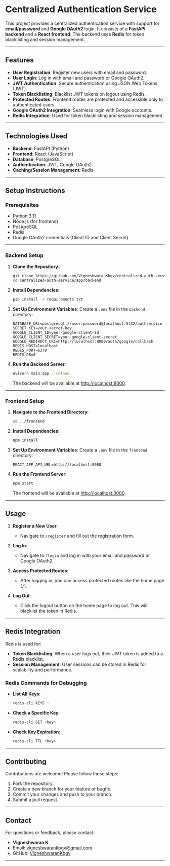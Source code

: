 # Centralized Authentication Service

This project provides a centralized authentication service with support for **email/password** and **Google OAuth2** login. It consists of a **FastAPI backend** and a **React frontend**. The backend uses **Redis** for token blacklisting and session management.

---

## Features

- **User Registration**: Register new users with email and password.
- **User Login**: Log in with email and password or Google OAuth2.
- **JWT Authentication**: Secure authentication using JSON Web Tokens (JWT).
- **Token Blacklisting**: Blacklist JWT tokens on logout using Redis.
- **Protected Routes**: Frontend routes are protected and accessible only to authenticated users.
- **Google OAuth2 Integration**: Seamless login with Google accounts.
- **Redis Integration**: Used for token blacklisting and session management.

---

## Technologies Used

- **Backend**: FastAPI (Python)
- **Frontend**: React (JavaScript)
- **Database**: PostgreSQL
- **Authentication**: JWT, Google OAuth2
- **Caching/Session Management**: Redis

---

## Setup Instructions

### Prerequisites

- Python 3.11
- Node.js (for frontend)
- PostgreSQL
- Redis
- Google OAuth2 credentials (Client ID and Client Secret)

---

### Backend Setup

1. **Clone the Repository**:
   ```bash
   git clone https://github.com/VigneshwaranKbgv/centralized-auth-service.git
   cd centralized-auth-service/app/backend
   ```

2. **Install Dependencies**:
   ```bash
   pip install -r requirements.txt
   ```

3. **Set Up Environment Variables**:
   Create a `.env` file in the `backend` directory:
   ```plaintext
   DATABASE_URL=postgresql://user:password@localhost:5432/authservice
   SECRET_KEY=your-secret-key
   GOOGLE_CLIENT_ID=your-google-client-id
   GOOGLE_CLIENT_SECRET=your-google-client-secret
   GOOGLE_REDIRECT_URI=http://localhost:8000/auth/google/callback
   REDIS_HOST=localhost
   REDIS_PORT=6379
   REDIS_DB=0
   ```

4. **Run the Backend Server**:
   ```bash
   uvicorn main:app --reload
   ```
   The backend will be available at [http://localhost:8000](http://localhost:8000).

---

### Frontend Setup

1. **Navigate to the Frontend Directory**:
   ```bash
   cd ../frontend
   ```

2. **Install Dependencies**:
   ```bash
   npm install
   ```

3. **Set Up Environment Variables**:
   Create a `.env` file in the `frontend` directory:
   ```plaintext
   REACT_APP_API_URL=http://localhost:8000
   ```

4. **Run the Frontend Server**:
   ```bash
   npm start
   ```
   The frontend will be available at [http://localhost:3000](http://localhost:3000).

---

## Usage

1. **Register a New User**:
   - Navigate to `/register` and fill out the registration form.

2. **Log In**:
   - Navigate to `/login` and log in with your email and password or Google OAuth2.

3. **Access Protected Routes**:
   - After logging in, you can access protected routes like the home page (`/`).

4. **Log Out**:
   - Click the logout button on the home page to log out. This will blacklist the token in Redis.

---

## Redis Integration

Redis is used for:
- **Token Blacklisting**: When a user logs out, their JWT token is added to a Redis blacklist.
- **Session Management**: User sessions can be stored in Redis for scalability and performance.

### Redis Commands for Debugging
- **List All Keys**:
  ```bash
  redis-cli KEYS *
  ```
- **Check a Specific Key**:
  ```bash
  redis-cli GET <key>
  ```
- **Check Key Expiration**:
  ```bash
  redis-cli TTL <key>
  ```

---

## Contributing

Contributions are welcome! Please follow these steps:
1. Fork the repository.
2. Create a new branch for your feature or bugfix.
3. Commit your changes and push to your branch.
4. Submit a pull request.

---

## Contact

For questions or feedback, please contact:

- **Vigneshwaran K**
- Email: [vigneshwarankbgv@gmail.com](mailto:vigneshwarankbgv@gmail.com)
- GitHub: [VigneshwaranKbgv](https://github.com/VigneshwaranKbgv)

---
